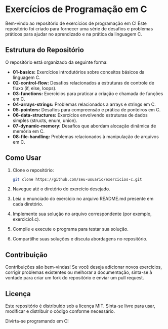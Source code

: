 # Exercícios de Programação em C

Bem-vindo ao repositório de exercícios de programação em C! Este repositório foi criado para fornecer uma série de desafios e problemas práticos para ajudar no aprendizado e na prática da linguagem C.

## Estrutura do Repositório

O repositório está organizado da seguinte forma:

- **01-basics:** Exercícios introdutórios sobre conceitos básicos da linguagem C.
- **02-control-flow:** Desafios relacionados a estruturas de controle de fluxo (if, else, loops).
- **03-functions:** Exercícios para praticar a criação e chamada de funções em C.
- **04-arrays-strings:** Problemas relacionados a arrays e strings em C.
- **05-pointers:** Desafios para compreensão e prática de ponteiros em C.
- **06-data-structures:** Exercícios envolvendo estruturas de dados simples (structs, enum, union).
- **07-dynamic-memory:** Desafios que abordam alocação dinâmica de memória em C.
- **08-file-handling:** Problemas relacionados à manipulação de arquivos em C.

## Como Usar

1. Clone o repositório:

   ```bash
   git clone https://github.com/seu-usuario/exercicios-c.git
   ```

2. Navegue até o diretório do exercício desejado.

3. Leia o enunciado do exercício no arquivo README.md presente em cada diretório.

4. Implemente sua solução no arquivo correspondente (por exemplo, exercicio1.c).

5. Compile e execute o programa para testar sua solução.

6. Compartilhe suas soluções e discuta abordagens no repositório.

## Contribuição

Contribuições são bem-vindas! Se você deseja adicionar novos exercícios, corrigir problemas existentes ou melhorar a documentação, sinta-se à vontade para criar um fork do repositório e enviar um pull request.

## Licença

Este repositório é distribuído sob a licença MIT. Sinta-se livre para usar, modificar e distribuir o código conforme necessário.

Divirta-se programando em C!
